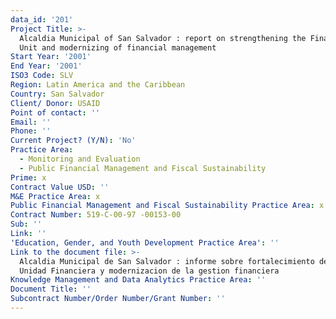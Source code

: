 ```yaml
---
data_id: '201'
Project Title: >-
  Alcaldia Municipal of San Salvador : report on strengthening the Financial
  Unit and modernizing of financial management
Start Year: '2001'
End Year: '2001'
ISO3 Code: SLV
Region: Latin America and the Caribbean
Country: San Salvador
Client/ Donor: USAID
Point of contact: ''
Email: ''
Phone: ''
Current Project? (Y/N): 'No'
Practice Area:
  - Monitoring and Evaluation
  - Public Financial Management and Fiscal Sustainability
Prime: x
Contract Value USD: ''
M&E Practice Area: x
Public Financial Management and Fiscal Sustainability Practice Area: x
Contract Number: 519-C-00-97 -00153-00
Sub: ''
Link: ''
'Education, Gender, and Youth Development Practice Area': ''
Link to the document file: >-
  Alcaldia Municipal de San Salvador : informe sobre fortalecimiento de la
  Unidad Financiera y modernizacion de la gestion financiera
Knowledge Management and Data Analytics Practice Area: ''
Document Title: ''
Subcontract Number/Order Number/Grant Number: ''
---
```

